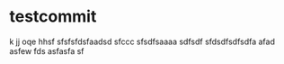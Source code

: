# testcommit
k
jj
oqe
hhsf
sfsfsfdsfaadsd
sfccc
sfsdfsaaaa
sdfsdf
sfdsdfsdfsdfa
afad
asfew
fds
asfasfa
sf
